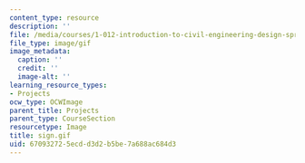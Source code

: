 ```yaml
---
content_type: resource
description: ''
file: /media/courses/1-012-introduction-to-civil-engineering-design-spring-2002/670932725ecdd3d2b5be7a688ac684d3_sign.gif
file_type: image/gif
image_metadata:
  caption: ''
  credit: ''
  image-alt: ''
learning_resource_types:
- Projects
ocw_type: OCWImage
parent_title: Projects
parent_type: CourseSection
resourcetype: Image
title: sign.gif
uid: 67093272-5ecd-d3d2-b5be-7a688ac684d3
---
```


